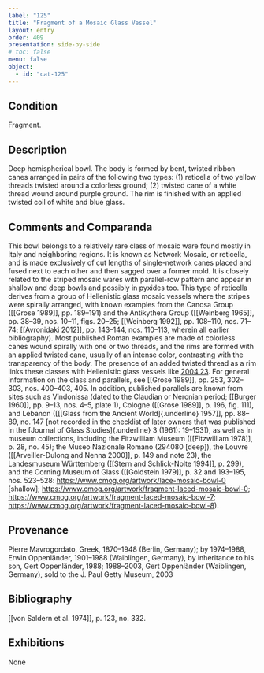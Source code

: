 ```yaml
---
label: "125"
title: "Fragment of a Mosaic Glass Vessel"
layout: entry
order: 409
presentation: side-by-side
# toc: false
menu: false
object:
  - id: "cat-125"
---
```


## Condition

Fragment.

## Description

Deep hemispherical bowl. The body is formed by bent, twisted ribbon canes arranged in pairs of the following two types: (1) reticella of two yellow threads twisted around a colorless ground; (2) twisted cane of a white thread wound around purple ground. The rim is finished with an applied twisted coil of white and blue glass.

## Comments and Comparanda

This bowl belongs to a relatively rare class of mosaic ware found mostly in Italy and neighboring regions. It is known as Network Mosaic, or reticella, and is made exclusively of cut lengths of single-network canes placed and fused next to each other and then sagged over a former mold. It is closely related to the striped mosaic wares with parallel-row pattern and appear in shallow and deep bowls and possibly in pyxides too. This type of reticella derives from a group of Hellenistic glass mosaic vessels where the stripes were spirally arranged, with known examples from the Canosa Group ([[Grose 1989]], pp. 189–191) and the Antikythera Group ([[Weinberg 1965]], pp. 38–39, nos. 10–11, figs. 20–25; [[Weinberg 1992]], pp. 108–110, nos. 71–74; [[Avronidaki 2012]], pp. 143–144, nos. 110–113, wherein all earlier bibliography). Most published Roman examples are made of colorless canes wound spirally with one or two threads, and the rims are formed with an applied twisted cane, usually of an intense color, contrasting with the transparency of the body. The presence of an added twisted thread as a rim links these classes with Hellenistic glass vessels like [2004.23](#num). For general information on the class and parallels, see [[Grose 1989]], pp. 253, 302–303, nos. 400–403, 405. In addition, published parallels are known from sites such as Vindonissa (dated to the Claudian or Neronian period; [[Burger 1960]], pp. 9–13, nos. 4–5, plate 1), Cologne ([[Grose 1989]], p. 196, fig. 111), and Lebanon ([[[Glass from the Ancient World]{.underline} 1957]], pp. 88–89, no. 147 \[not recorded in the checklist of later owners that was published in the [Journal of Glass Studies]{.underline} 3 (1961): 19–153\]), as well as in museum collections, including the Fitzwilliam Museum ([[Fitzwilliam 1978]], p. 28, no. 45); the Museo Nazionale Romano (294080 \[deep\]), the Louvre ([[Arveiller-Dulong and Nenna 2000]], p. 149 and note 23), the Landesmuseum Württemberg ([[Stern and Schlick-Nolte 1994]], p. 299), and the Corning Museum of Glass ([[Goldstein 1979]], p. 32 and 193–195, nos. 523–528: <https://www.cmog.org/artwork/lace-mosaic-bowl-0> \[shallow\]; <https://www.cmog.org/artwork/fragment-laced-mosaic-bowl-0>; <https://www.cmog.org/artwork/fragment-laced-mosaic-bowl-7>; <https://www.cmog.org/artwork/fragment-laced-mosaic-bowl-8>).

## Provenance

Pierre Mavrogordato, Greek, 1870–1948 (Berlin, Germany); by 1974–1988, Erwin Oppenländer, 1901–1988 (Waiblingen, Germany), by inheritance to his son, Gert Oppenländer, 1988; 1988–2003, Gert Oppenländer (Waiblingen, Germany), sold to the J. Paul Getty Museum, 2003

## Bibliography

[[von Saldern et al. 1974]], p. 123, no. 332.

## Exhibitions

None